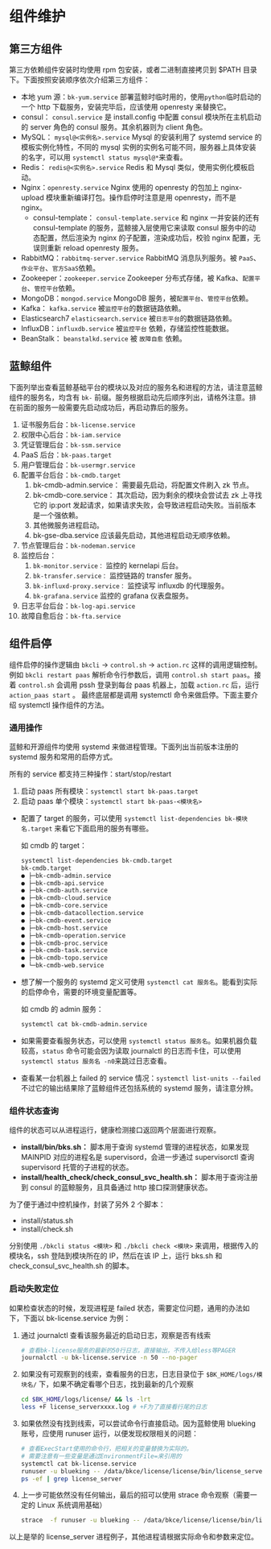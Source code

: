# 组件维护


## 第三方组件

第三方依赖组件安装时均使用 rpm 包安装，或者二进制直接拷贝到 $PATH 目录下。下面按照安装顺序依次介绍第三方组件：

- 本地 yum 源：`bk-yum.service` 部署蓝鲸时临时用的，使用`python`临时启动的一个 http 下载服务，安装完毕后，应该使用 openresty 来替换它。
- consul： `consul.service` 是 install.config 中配置 consul 模块所在主机启动的 server 角色的 consul 服务。其余机器则为 client 角色。
- MySQL： `mysql@<实例名>.service` Mysql 的安装利用了 systemd service 的模板实例化特性，不同的 mysql 实例的实例名可能不同，服务器上具体安装的名字，可以用 `systemctl status mysql@*`来查看。
- Redis： `redis@<实例名>.service` Redis 和 Mysql 类似，使用实例化模板启动。
- Nginx：`openresty.service` Nginx 使用的 openresty 的包加上 nginx-upload 模块重新编译打包。操作启停时注意是用 openresty，而不是 nginx。
  - consul-template： `consul-template.service` 和 nginx 一并安装的还有 consul-template 的服务，蓝鲸接入层使用它来读取 consul 服务中的动态配置，然后渲染为 nginx 的子配置，渲染成功后，校验 nginx 配置，无误则重新 reload openresty 服务。
- RabbitMQ：`rabbitmq-server.service` RabbitMQ 消息队列服务。被 `PaaS`、`作业平台`、`官方SaaS`依赖。
- Zookeeper：`zookeeper.service` Zookeeper 分布式存储，被 Kafka、`配置平台`、`管控平台`依赖。
- MongoDB：`mongod.service` MongoDB 服务，被`配置平台`、`管控平台`依赖。
- Kafka： `kafka.service` 被`监控平台`的数据链路依赖。
- Elasticsearch7 `elasticsearch.service` 被`日志平台`的数据链路依赖。
- InfluxDB：`influxdb.service` 被`监控平台` 依赖，存储监控性能数据。
- BeanStalk： `beanstalkd.service` 被 `故障自愈` 依赖。

## 蓝鲸组件

下面列举出查看蓝鲸基础平台的模块以及对应的服务名和进程的方法，请注意蓝鲸组件的服务名，均含有 `bk-` 前缀。服务根据启动先后顺序列出，请格外注意。排在前面的服务一般需要先启动成功后，再启动靠后的服务。

1. 证书服务后台：`bk-license.service`
2. 权限中心后台：`bk-iam.service`
3. 凭证管理后台：`bk-ssm.service`
4. PaaS 后台：`bk-paas.target`
5. 用户管理后台：`bk-usermgr.service`
6. 配置平台后台：`bk-cmdb.target`
   1. bk-cmdb-admin.service： 需要最先启动，将配置文件刷入 zk 节点。
   2. bk-cmdb-core.service： 其次启动，因为剩余的模块会尝试去 zk 上寻找它的 ip:port 发起请求，如果请求失败，会导致进程启动失败。当前版本是一个强依赖。
   3. 其他微服务进程启动。
   4. bk-gse-dba.service 应该最先启动，其他进程启动无顺序依赖。
7. 节点管理后台：`bk-nodeman.service`
8. 监控后台：
   1. `bk-monitor.service：` 监控的 kernelapi 后台。
   2. `bk-transfer.service：` 监控链路的 transfer 服务。
   3. `bk-influxd-proxy.service：` 监控读写 influxdb 的代理服务。
   4. `bk-grafana.service` 监控的 grafana 仪表盘服务。
9. 日志平台后台：`bk-log-api.service`
10. 故障自愈后台：`bk-fta.service`

## 组件启停

组件启停的操作逻辑由 `bkcli` -> `control.sh` -> `action.rc` 这样的调用逻辑控制。例如 `bkcli restart paas` 解析命令行参数后，调用 `control.sh start paas`。接着 `control.sh` 会调用 pssh 登录到每台 paas 机器上，加载 `action.rc` 后，运行 `action_paas start` 。 最终底层都是调用 systemctl 命令来做启停。下面主要介绍 systemctl 操作组件的方法。

### 通用操作

蓝鲸和开源组件均使用 systemd 来做进程管理。下面列出当前版本注册的 systemd 服务和常用的启停方式。

所有的 service 都支持三种操作：start/stop/restart

1. 启动 paas 所有模块：`systemctl start bk-paas.target`
2. 启动 paas 单个模块：`systemctl start bk-paas-<模块名>`

- 配置了 target 的服务，可以使用 `systemctl list-dependencies bk-模块名.target` 来看它下面启用的服务有哪些。

    如 cmdb 的 target：

    ```bash
    systemctl list-dependencies bk-cmdb.target
    bk-cmdb.target
    ● ├─bk-cmdb-admin.service
    ● ├─bk-cmdb-api.service
    ● ├─bk-cmdb-auth.service
    ● ├─bk-cmdb-cloud.service
    ● ├─bk-cmdb-core.service
    ● ├─bk-cmdb-datacollection.service
    ● ├─bk-cmdb-event.service
    ● ├─bk-cmdb-host.service
    ● ├─bk-cmdb-operation.service
    ● ├─bk-cmdb-proc.service
    ● ├─bk-cmdb-task.service
    ● ├─bk-cmdb-topo.service
    ● └─bk-cmdb-web.service
    ```

- 想了解一个服务的 systemd 定义可使用 `systemctl cat 服务名`。能看到实际的启停命令，需要的环境变量配置等。

  如 cmdb 的 admin 服务：

    ```bash
    systemctl cat bk-cmdb-admin.service
    ```

- 如果需要查看服务状态，可以使用 `systemctl status 服务名`。如果机器负载较高，`status` 命令可能会因为读取 journalctl 的日志而卡住，可以使用`systemctl status 服务名 -n0`来跳过日志查看。

- 查看某一台机器上 failed 的 service 情况：`systemctl list-units --failed` 不过它的输出结果除了蓝鲸组件还包括系统的 systemd 服务，请注意分辨。

### 组件状态查询

组件的状态可以从进程运行，健康检测接口返回两个层面进行观察。

- **install/bin/bks.sh：** 脚本用于查询 systemd 管理的进程状态，如果发现 MAINPID 对应的进程名是 supervisord，会进一步通过 supervisorctl 查询 supervisord 托管的子进程的状态。
- **install/health_check/check_consul_svc_health.sh：** 脚本用于查询注册到 consul 的蓝鲸服务，且具备通过 http 接口探测健康状态。

为了便于通过中控机操作，封装了另外 2 个脚本：

- install/status.sh
- install/check.sh

分别使用 `./bkcli status <模块>` 和 `./bkcli check <模块>` 来调用，根据传入的模块名，ssh 登陆到模块所在的 IP，然后在该 IP 上，运行 bks.sh 和 check_consul_svc_health.sh 的脚本。

### 启动失败定位

如果检查状态的时候，发现进程是 failed 状态，需要定位问题，通用的办法如下，下面以 bk-license.service 为例：

1. 通过 journalctl 查看该服务最近的启动日志，观察是否有线索

    ```bash
    # 查看bk-license服务的最新的50行日志，直接输出，不传入给less等PAGER
    journalctl -u bk-license.service -n 50 --no-pager
    ```

2. 如果没有可观察到的线索，查看服务的日志，日志目录位于 `$BK_HOME/logs/模块名/` 下，如果不确定看哪个日志，找到最新的几个观察

    ```bash
    cd $BK_HOME/logs/license/ && ls -lrt 
    less +F license_serverxxxx.log # +F为了直接看行尾的日志
    ```

3. 如果依然没有找到线索，可以尝试命令行直接启动。因为蓝鲸使用 blueking 账号，应使用 runuser 运行，以便发现权限相关的问题：

    ```bash
    # 查看ExecStart使用的命令行，把相关的变量替换为实际的。
    # 需要注意有一些变量是通过EnvironmentFile=来引用的
    systemctl cat bk-license.service 
    runuser -u blueking -- /data/bkce/license/license/bin/license_server -config /data/bkce/etc/license.json
    ps -ef | grep license_server
    ```

4. 上一步可能依然没有任何输出，最后的招可以使用 strace 命令观察（需要一定的 Linux 系统调用基础）

    ```bash
    strace  -f runuser -u blueking -- /data/bkce/license/license/bin/license_server -config /data/bkce/etc/license.json
    ```

以上是举的 license_server 进程例子，其他进程请根据实际命令和参数来定位。
